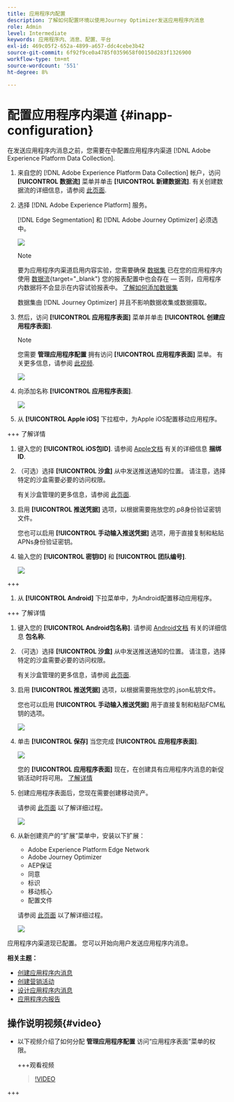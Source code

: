 ```yaml
---
title: 应用程序内配置
description: 了解如何配置环境以使用Journey Optimizer发送应用程序内消息
role: Admin
level: Intermediate
keywords: 应用程序内、消息、配置、平台
exl-id: 469c05f2-652a-4899-a657-ddc4cebe3b42
source-git-commit: 6f92f9ce0a4785f0359658f00150d283f1326900
workflow-type: tm+mt
source-wordcount: '551'
ht-degree: 8%

---
```


# 配置应用程序内渠道 {#inapp-configuration}

在发送应用程序内消息之前，您需要在中配置应用程序内渠道 [!DNL Adobe Experience Platform Data Collection].

1. 来自您的 [!DNL Adobe Experience Platform Data Collection] 帐户，访问 **[!UICONTROL 数据流]** 菜单并单击 **[!UICONTROL 新建数据流]**. 有关创建数据流的详细信息，请参阅 [此页面](https://experienceleague.adobe.com/docs/experience-platform/edge/datastreams/configure.html?lang=zh-Hans).

1. 选择 [!DNL Adobe Experience Platform] 服务。

   [!DNL Edge Segmentation] 和 [!DNL Adobe Journey Optimizer] 必须选中。

   ![](assets/inapp_config_6.png)

   >[!NOTE]
   >
   >要为应用程序内渠道启用内容实验，您需要确保 [数据集](../data/get-started-datasets.md) 已在您的应用程序内使用 [数据流](https://experienceleague.adobe.com/docs/experience-platform/datastreams/overview.html?lang=zh-Hans){target="_blank"} 您的报表配置中也会存在 — 否则，应用程序内数据将不会显示在内容试验报表中。 [了解如何添加数据集](../campaigns/reporting-configuration.md#add-datasets)
   >
   >数据集由 [!DNL Journey Optimizer] 并且不影响数据收集或数据摄取。

1. 然后，访问 **[!UICONTROL 应用程序表面]** 菜单并单击 **[!UICONTROL 创建应用程序表面]**.

   >[!NOTE]
   >
   > 您需要 **管理应用程序配置** 拥有访问 **[!UICONTROL 应用程序表面]** 菜单。 有关更多信息，请参阅 [此视频](#video).

   ![](assets/inapp_config_1.png)

1. 向添加名称 **[!UICONTROL 应用程序表面]**.

   ![](assets/inapp_config_2b.png)

1. 从 **[!UICONTROL Apple iOS]** 下拉框中，为Apple iOS配置移动应用程序。

+++ 了解详情

   1. 键入您的 **[!UICONTROL iOS包ID]**. 请参阅 [Apple文档](https://developer.apple.com/documentation/appstoreconnectapi/bundle_ids) 有关的详细信息 **捆绑ID**.

   1. （可选）选择 **[!UICONTROL 沙盒]** 从中发送推送通知的位置。 请注意，选择特定的沙盒需要必要的访问权限。

      有关沙盒管理的更多信息，请参阅 [此页面](../administration/sandboxes.md#assign-sandboxes).

   1. 启用 **[!UICONTROL 推送凭据]** 选项，以根据需要拖放您的.p8身份验证密钥文件。

      您也可以启用 **[!UICONTROL 手动输入推送凭据]** 选项，用于直接复制和粘贴APNs身份验证密钥。

   1. 输入您的 **[!UICONTROL 密钥ID]** 和 **[!UICONTROL 团队编号]**.

      ![](assets/inapp_config_2.png)

+++

1. 从 **[!UICONTROL Android]** 下拉菜单中，为Android配置移动应用程序。

+++ 了解详情

   1. 键入您的 **[!UICONTROL Android包名称]**. 请参阅 [Android文档](https://support.google.com/admob/answer/9972781?hl=en#:~:text=The%20package%20name%20of%20an,supported%20third%2Dparty%20Android%20stores) 有关的详细信息 **包名称**.

   1. （可选）选择 **[!UICONTROL 沙盒]** 从中发送推送通知的位置。 请注意，选择特定的沙盒需要必要的访问权限。

      有关沙盒管理的更多信息，请参阅 [此页面](../administration/sandboxes.md#assign-sandboxes).

   1. 启用 **[!UICONTROL 推送凭据]** 选项，以根据需要拖放您的.json私钥文件。

      您也可以启用 **[!UICONTROL 手动输入推送凭据]** 用于直接复制和粘贴FCM私钥的选项。

      ![](assets/inapp_config_7.png)

1. 单击 **[!UICONTROL 保存]** 当您完成 **[!UICONTROL 应用程序表面]**.

   ![](assets/inapp_config_3.png)

   您的 **[!UICONTROL 应用程序表面]** 现在，在创建具有应用程序内消息的新促销活动时将可用。 [了解详情](create-in-app.md)

1. 创建应用程序表面后，您现在需要创建移动资产。

   请参阅 [此页面](https://experienceleague.adobe.com/docs/experience-platform/tags/admin/companies-and-properties.html#for-mobile) 以了解详细过程。

   ![](assets/inapp_config_4.png)

1. 从新创建资产的“扩展”菜单中，安装以下扩展：

   * Adobe Experience Platform Edge Network
   * Adobe Journey Optimizer
   * AEP保证
   * 同意
   * 标识
   * 移动核心
   * 配置文件

   请参阅 [此页面](https://experienceleague.adobe.com/docs/experience-platform/tags/ui/extensions/overview.html#add-a-new-extension) 以了解详细过程。

   ![](assets/inapp_config_5.png)

应用程序内渠道现已配置。 您可以开始向用户发送应用程序内消息。

**相关主题：**

* [创建应用程序内消息](create-in-app.md)
* [创建营销活动](../campaigns/create-campaign.md)
* [设计应用程序内消息](design-in-app.md)
* [应用程序内报告](../reports/campaign-global-report.md#inapp-report)


## 操作说明视频{#video}

* 以下视频介绍了如何分配 **管理应用程序配置** 访问“应用程序表面”菜单的权限。

  +++观看视频

  >[!VIDEO](https://video.tv.adobe.com/v/3421607)

+++


